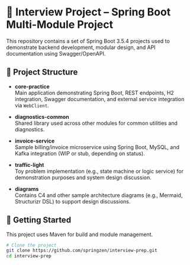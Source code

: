 # 🧪 Interview Project – Spring Boot Multi-Module Project

This repository contains a set of Spring Boot 3.5.4 projects used to demonstrate backend development, modular design, and API documentation using Swagger/OpenAPI.

## 📁 Project Structure

- **core-practice**  
  Main application demonstrating Spring Boot, REST endpoints, H2 integration, Swagger documentation, and external service integration via `WebClient`.

- **diagnostics-common**  
  Shared library used across other modules for common utilities and diagnostics.

- **invoice-service**  
  Sample billing/invoice microservice using Spring Boot, MySQL, and Kafka integration (WIP or stub, depending on status).

- **traffic-light**  
  Toy problem implementation (e.g., state machine or logic service) for demonstration purposes and system design discussion.

- **diagrams**  
  Contains C4 and other sample architecture diagrams (e.g., Mermaid, Structurizr DSL) to support design discussions.

## 🚀 Getting Started

This project uses Maven for build and module management.

```bash
# Clone the project
git clone https://github.com/springzen/interview-prep.git
cd interview-prep
```